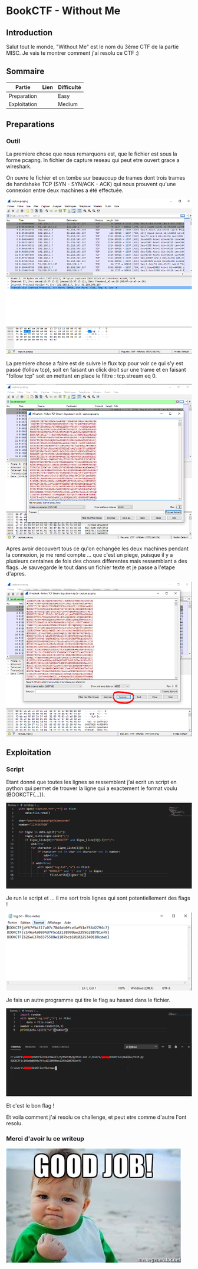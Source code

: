 # BookCTF - Without Me 

## Introduction
Salut tout le monde,
"Without Me" est le nom du 3ème CTF de la partie MISC. 
Je vais te montrer comment j'ai resolu ce CTF :)

## Sommaire

|Partie| Lien |Difficulté|
|------|------|----------|
|Preparation| | Easy |
|Exploitation| | Medium |



## Preparations

### Outil
La premiere chose que nous remarquons est, que le fichier est sous la forme pcapng. In fichier de capture reseau qui peut etre ouvert grace a wireshark.

On ouvre le fichier et on tombe sur beaucoup de trames dont trois trames de handshake TCP (SYN - SYN/ACK - ACK) qui nous prouvent qu'une connexion entre deux machines a été effectuée.

![](readme1.PNG)

La premiere chose a faire est de suivre le flux tcp pour voir ce qui s'y est passé (follow tcp), soit en faisant un click droit sur une trame et en faisant "follow tcp" soit en mettant en place le filtre : tcp.stream eq 0.

![](readme2.PNG)

Apres avoir decouvert tous ce qu'on echangée les deux machines pendant la connexion, je me rend compte ... que c'est un piege, puisque il y a plusieurs centaines de fois des choses differentes mais ressemblant a des flags. Je sauvegarde le tout dans un fichier texte et je passe a l'etape d'apres.

![](readme3.PNG)

## Exploitation

### Script
Etant donné que toutes les lignes se ressemblent j'ai ecrit un script en python qui permet de trouver la ligne qui a exactement le format voulu (BOOKCTF{...}).

![](readme4.PNG)

Je run le script et ... il me sort trois lignes qui sont potentiellement des flags !

![](readme5.PNG)

Je fais un autre programme qui tire le flag au hasard dans le fichier.

![](readme6.PNG)

Et c'est le bon flag !

Et voila comment j'ai resolu ce challenge, et peut etre comme d'autre l'ont resolu.

### Merci d'avoir lu ce writeup

![](good.jpg)